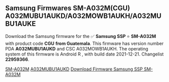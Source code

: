 <h2>Samsung Firmwares SM-A032M(CGU) A032MUBU1AUKD/A032MOWB1AUKH/A032MUBU1AUKE</h2>
Download the Samsung firmware for the ✅ <strong>Samsung SSP </strong> ⭐ <strong>SM-A032M</strong> with product code <strong>CGU</strong> <strong> from Guatemala</strong>. This firmware has version number PDA <strong>A032MUBU1AUKD</strong> and CSC A032MOWB1AUKH. The operating system of this firmware is Android R , with build date 2021-12-21. Changelist <strong>22959366</strong>.

[SM-A032M](https://samfirm.shop/samsung/model/SM-A032M)
[A032MUBU1AUKD](https://samfirm.shop/samsung/pda/A032MUBU1AUKD)
[Download Firmware Samsung SSP SM-A032M](https://samfirm.shop/samsung/firmware/485962)
